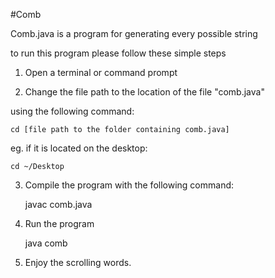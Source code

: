 #Comb

Comb.java is a program for generating every possible string

to run this program please follow these simple steps

1. Open a terminal or command prompt

2. Change the file path to the location of the file "comb.java"

using the following command:

	cd [file path to the folder containing comb.java]

eg. if it is located on the desktop:

	cd ~/Desktop

3. Compile the program with the following command:

	javac comb.java

4. Run the program

	java comb

5. Enjoy the scrolling words.

